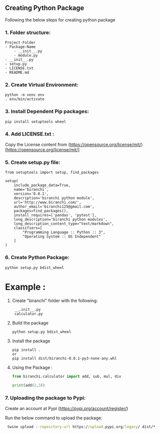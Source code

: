 
## Creating Python Package

Following the below steps for creating python package


### 1. Folder structure:

    Project-Folder
	- Package-Name
		- __init__.py
		- module.py
	- __init__.py
	- setup.py
  	- LICENSE.txt
	- README.md
	
	
### 2. Create Virtual Environment:
	python -m venv env
	. env/bin/activate
	
	
### 3. Install Dependent Pip packages:

	pip install setuptools wheel
	

### 4. Add LICENSE.txt :
Copy the License content from (https://opensource.org/license/mit/)[https://opensource.org/license/mit/]



### 5. Create setup.py file:

```python3
from setuptools import setup, find_packages

setup(
	include_package_data=True,
	name='biranchi',
	version='0.0.1',
	description='biranchi python module',
	url='http://www.biranchi.com/',
	author_email='biranchi125@gmail.com',
	packages=find_packages(),
	install_requires=['pandas', 'pytest'],
	long_description='biranchi python modules',
	long_description_content_type="text/markdown",
	classifiers=[
		"Programming Language :: Python :: 3",
		"Operating System :: OS Independent"
	]
)
```


### 6. Create Python Package:
	python setup.py bdist_wheel




Example :
==========

1. Create "biranchi" folder with the following:

   ```shell
    __.init__.py
    calculator.py
   ```
	
2. Build the package

   ```shell
   python setup.py bdist_wheel
   ```

2. Install the package

   ```shell
   pip install .
   or 
   pip install dist/biranchi-0.0.1-py3-none-any.whl
   ```
   
3. Using the Package :

   ```python
   from biranchi.calculator import add, sub, mul, div
	
   print(add(2,3))
   ```


### 7. Uploading the package to Pypi:

Create an account at Pypi (https://pypi.org/account/register/)

Run the below command to upload the package:

  ```cmd
   twine upload --repository-url https://upload.pypi.org/legacy/ dist/*
  ```

